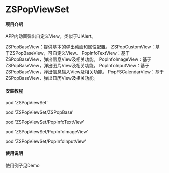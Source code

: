 # ZSPopViewSet

#### 项目介绍

APP内动画弹出自定义View，类似于UIAlert。

ZSPopBaseView：提供基本的弹出动画和属性配置。
ZSPopCustomView：基于ZSPopBaseView，可自定义View。
PopInfoTextView：基于ZSPopBaseView，弹出信息View及相关功能。
PopInfoImageView：基于ZSPopBaseView，弹出图片View及相关功能。
PopInfoInputView：基于ZSPopBaseView，弹出信息输入View及相关功能。
PopFSCalendarView：基于ZSPopBaseView，弹出日历View及相关功能。

#### 安装教程

pod 'ZSPopViewSet'

pod 'ZSPopViewSet/ZSPopBase'

pod 'ZSPopViewSet/PopInfoTextView'

pod 'ZSPopViewSet/PopInfoImageView'

pod 'ZSPopViewSet/PopInfoInputView'


#### 使用说明

使用例子见Demo

